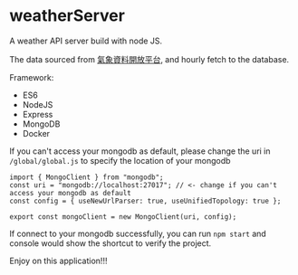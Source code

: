 # weatherServer
A weather API server build with node JS.

The data sourced from [氣象資料開放平台](https://opendata.cwb.gov.tw/dataset/observation/O-A0003-001), and hourly fetch to the database.

Framework: 
* ES6
* NodeJS
* Express
* MongoDB
* Docker

If you can't access your mongodb as default, please change the uri in `/global/global.js` to specify the location of your mongodb
```{JavaScript}
import { MongoClient } from "mongodb";
const uri = "mongodb://localhost:27017"; // <- change if you can't access your mongodb as default
const config = { useNewUrlParser: true, useUnifiedTopology: true };

export const mongoClient = new MongoClient(uri, config);
```

If connect to your mongodb successfully, you can run `npm start` and console would show the shortcut to verify the project.

Enjoy on this application!!!
